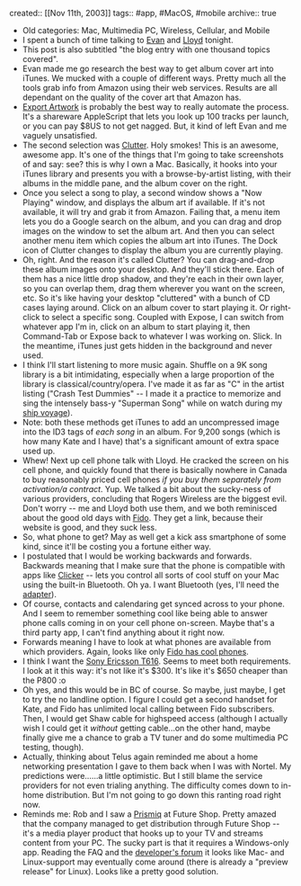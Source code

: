 created:: [[Nov 11th, 2003]]
tags:: #app, #MacOS, #mobile
archive:: true

- Old categories: Mac, Multimedia PC, Wireless, Cellular, and Mobile
- I spent a bunch of time talking to <a href="http://home.justwerks.com" title="Evan Wise">Evan</a> and <a href="http://www.foolswisdom.com" title="Lloyd Budd">Lloyd</a> tonight.
- This post is also subtitled "the blog entry with one thousand topics covered".
- Evan made me go research the best way to get album cover art into iTunes. We mucked with a couple of different ways. Pretty much all the tools grab info from Amazon using their web services. Results are all dependant on the quality of the cover art that Amazon has.
- <a href="http://www.dizzypenguin.com/automac-it/">Export Artwork</a> is probably the best way to really automate the process. It's a shareware AppleScript that lets you look up 100 tracks per launch, or you can pay $8US to not get nagged. But, it kind of left Evan and me vaguely unsatisfied.
- The second selection was <a href="http://www.sprote.com/clutter/">Clutter</a>. Holy smokes! This is an awesome, awesome app. It's one of the things that I'm going to take screenshots of and say: see? this is why I own a Mac. Basically, it hooks into your iTunes library and presents you with a browse-by-artist listing, with their albums in the middle pane, and the album cover on the right.
- Once you select a song to play, a second window shows a "Now Playing" window, and displays the album art if available. If it's not available, it will try and grab it from Amazon. Failing that, a menu item lets you do a Google search on the album, and you can drag and drop images on the window to set the album art. And then you can select another menu item which copies the album art into iTunes. The Dock icon of Clutter changes to display the album you are currently playing.
- Oh, right. And the reason it's called Clutter? You can drag-and-drop these album images onto your desktop. And they'll stick there. Each of them has a nice little drop shadow, and they're each in their own layer, so you can overlap them, drag them wherever you want on the screen, etc. So it's like having your desktop "cluttered" with a bunch of CD cases laying around. Click on an album cover to start playing it. Or right-click to select a specific song. Coupled with Expose, I can switch from whatever app I'm in, click on an album to start playing it, then Command-Tab or Expose back to whatever I was working on. Slick. In the meantime, iTunes just gets hidden in the background and never used.
- I think I'll start listening to more music again. Shuffle on a 9K song library is a bit intimidating, especially when a large proportion of the library is classical/country/opera. I've made it as far as "C" in the artist listing ("Crash Test Dummies" -- I made it a practice to memorize and sing the intensely bass-y "Superman Song" while on watch during my <a href="http://www.bmannconsulting.com/node/view/80" title="Class Afloat">ship voyage</a>).
- Note: both these methods get iTunes to add an uncompressed image into the ID3 tags of <em>each song</em> in an album. For 9,200 songs (which is how many Kate and I have) that's a significant amount of extra space used up.
- Whew! Next up cell phone talk with Lloyd. He cracked the screen on his cell phone, and quickly found that there is basically nowhere in Canada to buy reasonably priced cell phones <em>if you buy them separately from activation/a contract</em>. Yup. We talked a bit about the sucky-ness of various providers, concluding that Rogers Wireless are the biggest evil. Don't worry -- me and Lloyd both use them, and we both reminisced about the good old days with <a href="http://www.fido.ca">Fido</a>. They get a link, because their website is good, and they suck less.
- So, what phone to get? May as well get a kick ass smartphone of some kind, since it'll be costing you a fortune either way.
- I postulated that I would be working backwards and forwards. Backwards meaning that I make sure that the phone is compatible with apps like <a href="http://homepage.mac.com/jonassalling/Shareware/Clicker/">Clicker</a> -- lets you control all sorts of cool stuff on your Mac using the built-in Bluetooth. Oh ya. I want Bluetooth (yes, I'll need the <a href="http://store.apple.com/1-800-MY-APPLE/WebObjects/AppleStore?productLearnMore=T6295ZM/A" title="D-Link DBT-120 USB Bluetooth Adapter - Apple Store">adapter</a>).
- Of course, contacts and calendaring get synced across to your phone. And I seem to remember something cool like being able to answer phone calls coming in on your cell phone on-screen. Maybe that's a third party app, I can't find anything about it right now.
- Forwards meaning I have to look at what phones are available from which providers. Again, looks like only <a href="http://www.fido.ca/portal/en/product/handset.shtml">Fido has cool phones</a>.
- I think I want the <a href="http://reviews.cnet.com/Sony_Ericsson_T616/4505-6454_7-30538750.html?tag=subnav">Sony Ericsson T616</a>. Seems to meet both requirements. I look at it this way: it's not like it's $300. It's like it's $650 cheaper than the P800 :o
- Oh yes, and this would be in BC of course. So maybe, just maybe, I get to try the no landline option. I figure I could get a second handset for Kate, and Fido has unlimited local calling between Fido subscribers. Then, I would get Shaw cable for highspeed access (although I actually wish I could get it <em>without</em> getting cable...on the other hand, maybe finally give me a chance to grab a TV tuner and do some multimedia PC testing, though).
- Actually, thinking about Telus again reminded me about a home networking presentation I gave to them back when I was with Nortel. My predictions were...<ahem>...a little optimistic. But I still blame the service providers for not even trialing anything. The difficulty comes down to in-home distribution. But I'm not going to go down this ranting road right now.
- Reminds me: Rob and I saw a <a href="http://www.prismiq.com/products/index.asp">Prismiq</a> at Future Shop. Pretty amazed that the company managed to get distribution through Future Shop -- it's a media player product that hooks up to your TV and streams content from your PC. The sucky part is that it requires a Windows-only app. Reading the FAQ and the <a href="http://www.prismiq.org">developer's forum</a> it looks like Mac- and Linux-support may eventually come around (there is already a  "preview release" for Linux). Looks like a pretty good solution.